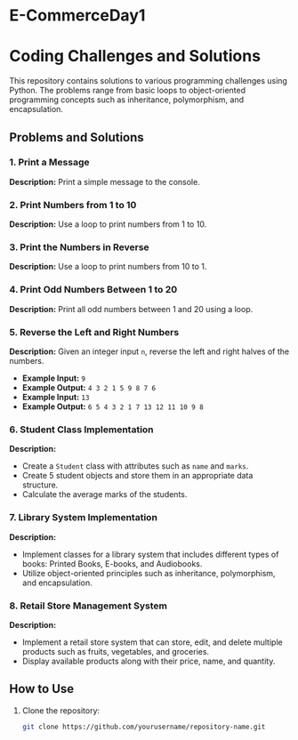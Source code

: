 # E-CommerceDay1

# Coding Challenges and Solutions

This repository contains solutions to various programming challenges using Python. The problems range from basic loops to object-oriented programming concepts such as inheritance, polymorphism, and encapsulation.

## Problems and Solutions

### 1. Print a Message
**Description:** Print a simple message to the console.

### 2. Print Numbers from 1 to 10
**Description:** Use a loop to print numbers from 1 to 10.

### 3. Print the Numbers in Reverse
**Description:** Use a loop to print numbers from 10 to 1.

### 4. Print Odd Numbers Between 1 to 20
**Description:** Print all odd numbers between 1 and 20 using a loop.

### 5. Reverse the Left and Right Numbers
**Description:** Given an integer input `n`, reverse the left and right halves of the numbers.
- **Example Input:** `9`
- **Example Output:** `4 3 2 1 5 9 8 7 6`
- **Example Input:** `13`
- **Example Output:** `6 5 4 3 2 1 7 13 12 11 10 9 8`

### 6. Student Class Implementation
**Description:**
- Create a `Student` class with attributes such as `name` and `marks`.
- Create 5 student objects and store them in an appropriate data structure.
- Calculate the average marks of the students.

### 7. Library System Implementation
**Description:**
- Implement classes for a library system that includes different types of books: Printed Books, E-books, and Audiobooks.
- Utilize object-oriented principles such as inheritance, polymorphism, and encapsulation.

### 8. Retail Store Management System
**Description:**
- Implement a retail store system that can store, edit, and delete multiple products such as fruits, vegetables, and groceries.
- Display available products along with their price, name, and quantity.

## How to Use
1. Clone the repository:
   ```sh
   git clone https://github.com/yourusername/repository-name.git
